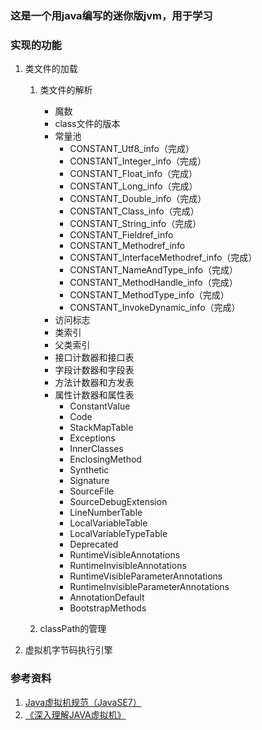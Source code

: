 ### 这是一个用java编写的迷你版jvm，用于学习
### 实现的功能
1. 类文件的加载
    1. 类文件的解析
        - 魔数
        - class文件的版本
        - 常量池
            - CONSTANT_Utf8_info（完成）
            - CONSTANT_Integer_info（完成）
            - CONSTANT_Float_info（完成）
            - CONSTANT_Long_info（完成）
            - CONSTANT_Double_info（完成）
            - CONSTANT_Class_info（完成）
            - CONSTANT_String_info（完成）
            - CONSTANT_Fieldref_info
            - CONSTANT_Methodref_info
            - CONSTANT_InterfaceMethodref_info（完成）
            - CONSTANT_NameAndType_info（完成）
            - CONSTANT_MethodHandle_info（完成）
            - CONSTANT_MethodType_info（完成）
            - CONSTANT_InvokeDynamic_info（完成）
        - 访问标志
        - 类索引
        - 父类索引
        - 接口计数器和接口表
        - 字段计数器和字段表
        - 方法计数器和方发表
        - 属性计数器和属性表
            - ConstantValue
            - Code
            - StackMapTable
            - Exceptions
            - InnerClasses
            - EnclosingMethod
            - Synthetic
            - Signature
            - SourceFile
            - SourceDebugExtension
            - LineNumberTable
            - LocalVariableTable
            - LocalVariableTypeTable
            - Deprecated
            - RuntimeVisibleAnnotations
            - RuntimeInvisibleAnnotations
            - RuntimeVisibleParameterAnnotations
            - RuntimeInvisibleParameterAnnotations
            - AnnotationDefault
            - BootstrapMethods
        
    2. classPath的管理
2. 虚拟机字节码执行引擎
### 参考资料
1. [Java虚拟机规范（JavaSE7）](https://files.cnblogs.com/files/zhuYears/Java%E8%99%9A%E6%8B%9F%E6%9C%BA%E8%A7%84%E8%8C%83%EF%BC%88JavaSE7%EF%BC%89.pdf)
2. [《深入理解JAVA虚拟机》](https://book.douban.com/subject/24722612/)
